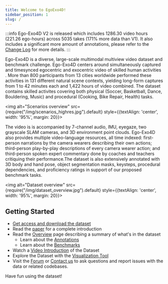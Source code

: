 ```yaml
---
title: Welcome to EgoExo4D!
sidebar_position: 1
slug: /
---
```


:::info
Ego-Exo4D V2 is released which includes 1286.30 video hours (221.26 ego-hours) across 5035 takes (171% more data than V1). It also includes a significant more amount of annotations, please refer to the [Change Log](/changelog) for more details.
:::

Ego-Exo4D is a diverse, large-scale multimodal multiview video dataset and benchmark challenge. Ego-Exo4D centers around simultaneously captured and timesynced egocentric and exocentric video of skilled human activities . More than 800 participants from 13 cities worldwide performed these activities in 131 different natural scene contexts, yielding long-form captures from 1 to 42 minutes each and 1,422 hours of video combined. The dataset contains skilled activites covering both physical (Soccer, Basketball, Dance, Bouldering, Music) and procedural (Cooking, Bike Repair, Health) tasks.


<img alt="Scenarios overview" src={require("/img/scenarios_highres.jpg").default} style={{textAlign: 'center', width: '95%', margin: 20}}></img>

The video is is accompanied by 7-channel audio, IMU, eyegaze, two grayscale SLAM cameras, and 3D environment point clouds. Ego-Exo4D also provides multiple video-language resources, all time indexed: first-person narrations by the camera wearers describing their own actions; third-person play-by-play descriptions of every camera wearer action; and third-person spoken expert commentary done by coaches and teachers critiquing their performance.The dataset is also extensively annotated with 3D body and hand pose, object segmentation masks, keysteps, procedural dependencies, and proficiency ratings in support of our proposed benchmark tasks.

<img alt="Dataset overview" src={require("/img/dataset_overview.jpg").default} style={{textAlign: 'center', width: '95%', margin: 20}}></img>

## Getting Started
- [Get access and download the dataset](./getting-started)
- Read the [paper](http://arxiv.org/abs/2311.18259) for a complete introduction
- Read the [Overview](./overview) page describing a summary of what's in the dataset
    - Learn about the [Annotations](./annotations/)
    - Learn about the [Benchmarks](./benchmarks)
- Watch a [Video Introduction](https://www.youtube.com/watch?v=GdooXEBAnI8) of the Dataset
- Explore the Dataset with the [Visualization Tool](https://visualize.ego4d-data.org/?v=%22EgoExo+v1%22)
- Visit the [Forum](https://discuss.ego4d-data.org/) or [Contact us](./contact.md) to ask questions and report issues with the data or related codebases.

Have fun using the dataset!

